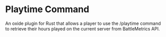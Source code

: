 # Playtime Command
An oxide plugin for Rust that allows a player to use the /playtime command to retrieve their hours played on the current server from BattleMetrics API.
